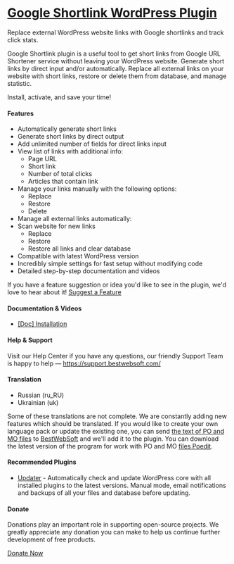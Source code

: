 <a href="https://bestwebsoft.com/products/wordpress/plugins/google-shortlink/" target=_blank>Google Shortlink WordPress Plugin</a>
========================

Replace external WordPress website links with Google shortlinks and track click stats.

<p>Google Shortlink plugin is a useful tool to get short links from Google URL Shortener service without leaving your WordPress website. Generate short links by direct input and/or automatically. Replace all external links on your website with short links, restore or delete them from database, and manage statistic.</p>

<p>Install, activate, and save your time!</p>


<div class='video'></div>


<h4>Features</h4>

<ul>
<li>Automatically generate short links</li>
<li>Generate short links by direct output</li>
<li>Add unlimited number of fields for direct links input</li>
<li>View list of links with additional info:

<ul>
<li>Page URL</li>
<li>Short link</li>
<li>Number of total clicks</li>
<li>Articles that contain link</li>
</ul></li>
<li>Manage your links manually with the following options:

<ul>
<li>Replace</li>
<li>Restore</li>
<li>Delete</li>
</ul></li>
<li>Manage all external links automatically:</li>
<li>Scan website for new links

<ul>
<li>Replace</li>
<li>Restore</li>
<li>Restore all links and clear database</li>
</ul></li>
<li>Compatible with latest WordPress version</li>
<li>Incredibly simple settings for fast setup without modifying code</li>
<li>Detailed step-by-step documentation and videos</li>
</ul>

<p>If you have a feature suggestion or idea you'd like to see in the plugin, we'd love to hear about it! <a href="https://support.bestwebsoft.com/hc/en-us/requests/new">Suggest a Feature</a></p>

<h4>Documentation &#38; Videos</h4>

<ul>
<li><a href="https://docs.google.com/document/d/1-hvn6WRvWnOqj5v5pLUk7Awyu87lq5B_dO-Tv-MC9JQ/edit">[Doc] Installation</a></li>
</ul>

<h4>Help &#38; Support</h4>

<p>Visit our Help Center if you have any questions, our friendly Support Team is happy to help &#8212; <a href="https://support.bestwebsoft.com/">https://support.bestwebsoft.com/</a></p>

<h4>Translation</h4>

<ul>
<li>Russian (ru_RU)</li>
<li>Ukrainian (uk)</li>
</ul>

<p>Some of these translations are not complete. We are constantly adding new features which should be translated. If you would like to create your own language pack or update the existing one, you can send <a href="http://codex.wordpress.org/Translating_WordPress">the text of PO and MO files</a> to <a href="https://support.bestwebsoft.com/hc/en-us/requests/new">BestWebSoft</a> and we'll add it to the plugin. You can download the latest version of the program for work with PO and MO <a href="http://www.poedit.net/download.php">files Poedit</a>.</p>

<h4>Recommended Plugins</h4>

<ul>
<li><a href="https://bestwebsoft.com/products/wordpress/plugins/updater/?k=ed72e881dcfb65a3487b083775c694c1">Updater</a> - Automatically check and update WordPress core with all installed plugins to the latest versions. Manual mode, email notifications and backups of all your files and database before updating.</li>
</ul>

<h4>Donate</h4>

<p>Donations play an important role in supporting open-source projects. We greatly appreciate any donation you can make to help us continue further development of free products.</p>

<p><a href="https://bestwebsoft.com/donate/">Donate Now</a></p>
